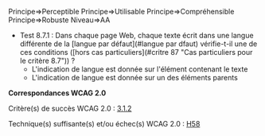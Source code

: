 Principe=>Perceptible
Principe=>Utilisable
Principe=>Compréhensible
Principe=>Robuste
Niveau=>AA

*   Test 8.7.1 : Dans chaque page Web, chaque texte écrit dans une langue différente de la [langue par défaut](#langue par dfaut) vérifie-t-il une de ces conditions ([hors cas particuliers](#critre 87 "Cas particuliers pour le critère 8.7")) ?
    *   L'indication de langue est donnée sur l'élément contenant le texte
    *   L'indication de langue est donnée sur un des éléments parents

**Correspondances WCAG 2.0**

Critère(s) de succès WCAG 2.0 : [3.1.2](http://www.w3.org/Translations/WCAG20-fr/#meaning-other-lang-id)

Technique(s) suffisante(s) et/ou échec(s) WCAG 2.0 : [H58](http://www.w3.org/TR/WCAG-TECHS/H58.html)
